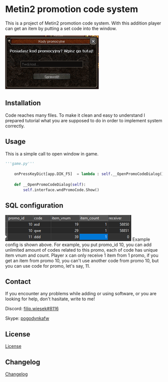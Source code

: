 # Metin2 promotion code system
This is a project of Metin2 promotion code system. With this addition player can get an item by putting a set code into the window. 

![System in action](image.png)

## Installation
Code reaches many files. To make it clean and easy to understand I prepared tutorial what you are supposed to do in order to implement system correctly.

## Usage
This is a simple call to open window in game.

```python
'''game.py'''

    onPressKeyDict[app.DIK_F5]	= lambda : self.__OpenPromoCodeDialog()

    def __OpenPromoCodeDialog(self):
        self.interface.wndPromoCode.Show()
```

## SQL configuration
![img](database-config.png)
Example config is shown above. For example, you put promo_id 10, you can add unlimited amount of codes related to this promo, each of code has unique item vnum and count. Player x can only receive 1 item from 1 promo, if you get an item from promo 10, you can't use another code from promo 10, but you can use code for promo, let's say, 11.

## Contact
If you encounter any problems while adding or using software, or you are looking for help, don't hasitate, write to me!

Discord: [filip.wiesek#8116](https://discordapp.com/users/308322910034984962)

Skype: [pogodynkafw](https://join.skype.com/invite/d8sCTUrbBc6K)

## License
[License](https://gitlab.com/filip-systems/metin2-promo-code/-/blob/master/LICENSE)

## Changelog
[Changelog](https://gitlab.com/filip-systems/metin2-promo-code/-/blob/master/CHANGELOG.md)